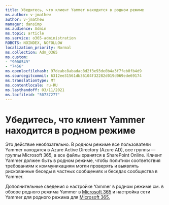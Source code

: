 ```yaml
---
title: Убедитесь, что клиент Yammer находится в родном режиме
ms.author: v-jmathew
author: v-jmathew
manager: dansimp
ms.audience: Admin
ms.topic: article
ms.service: o365-administration
ROBOTS: NOINDEX, NOFOLLOW
localization_priority: Normal
ms.collection: Adm_O365
ms.custom:
- "9000549"
- "7456"
ms.openlocfilehash: 97deabc8abadac8d2f3e93de0b4a3f7feb0fb4d9
ms.sourcegitcommit: 6312ee31561db36104f32282d019d069ede69174
ms.translationtype: MT
ms.contentlocale: ru-RU
ms.lasthandoff: 03/11/2021
ms.locfileid: "50737277"
---
```

# <a name="verify-your-yammer-tenant-is-in-native-mode"></a>Убедитесь, что клиент Yammer находится в родном режиме

Это действие необязательно. В родном режиме все пользователи Yammer находятся в Azure Active Directory (Azure AD), все группы — группы Microsoft 365, а все файлы хранятся в SharePoint Online. Клиент Yammer должен быть в родном режиме, чтобы политики соответствия требованиям к коммуникациям могли проверять и выявлять рискованные беседы в частных сообщениях и беседах сообщества в Yammer.  
  
Дополнительные сведения о настройке Yammer в родном режиме см. в обзоре родного режима Yammer в [Microsoft 365](https://go.microsoft.com/fwlink/?linkid=2129829) и настройка сети Yammer для родного режима для [Microsoft 365.](https://go.microsoft.com/fwlink/?linkid=2129772)
